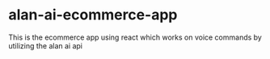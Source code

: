 # alan-ai-ecommerce-app
This is the ecommerce app using react which works on voice commands by utilizing the alan ai api
